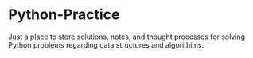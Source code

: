 # Python-Practice

Just a place to store solutions, notes, and thought processes for solving Python problems regarding data structures and algorithims. 